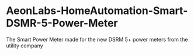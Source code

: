 # AeonLabs-HomeAutomation-Smart-DSMR-5-Power-Meter
The Smart Power Meter made for the new DSRM 5+ power meters from the utility company

